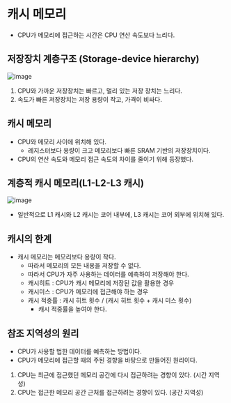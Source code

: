 # 캐시 메모리
* CPU가 메모리에 접근하는 시간은 CPU 연산 속도보다 느리다.

## 저장장치 계층구조 (Storage-device hierarchy)
![image](https://github.com/kmularise/Java_Algorithm/assets/106499310/c7b73832-67e4-4e04-9019-172b845a5de5)
1. CPU와 가까운 저장장치는 빠르고, 멀리 있는 저장 장치는 느리다.
2. 속도가 빠른 저장장치는 저장 용량이 작고, 가격이 비싸다.

## 캐시 메모리
* CPU와 메모리 사이에 위치해 있다.
    * 레지스터보다 용량이 크고 메모리보다 빠른 SRAM 기반의 저장장치이다.
* CPU의 연산 속도와 메모리 접근 속도의 차이를 줄이기 위해 등장했다.

## 계층적 캐시 메모리(L1-L2-L3 캐시)
![image](https://github.com/kmularise/Java_Algorithm/assets/106499310/1636c160-6aaa-408a-9301-e23586a1c8f6)
* 일반적으로 L1 캐시와 L2 캐시는 코어 내부에, L3 캐시는 코어 외부에 위치해 있다.

## 캐시의 한계
* 캐시 메모리는 메모리보다 용량이 작다.
    * 따라서 메모리의 모든 내용을 저장할 수 없다.
    * 따라서 CPU가 자주 사용하는 데이터를 예측하여 저장해야 한다.
    * 캐시히트 : CPU가 캐시 메모리에 저장된 값을 활용한 경우
    * 캐시미스 : CPU가 메모리에 접근해야 하는 경우
    * 캐시 적중률 : 캐시 히트 횟수 / (캐시 히트 횟수 + 캐시 미스 횟수)
        * 캐시 적중률을 높여야 한다.

## 참조 지역성의 원리
* CPU가 사용할 법한 데이터를 예측하는 방법이다.
* CPU가 메모리에 접근할 때의 주된 경향을 바탕으로 만들어진 원리이다.
1. CPU는 최근에 접근했던 메모리 공간에 다시 접근하려는 경향이 있다. (시간 지역성)
2. CPU는 접근한 메모리 공간 근처를 접근하려는 경향이 있다. (공간 지역성)


